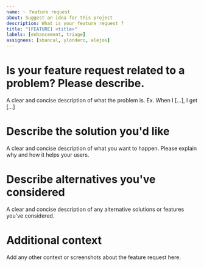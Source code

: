 ```yaml
---
name: ✨ Feature request
about: Suggest an idea for this project
description: What is your feature request ?
title: "[FEATURE] <title>"
labels: [enhancement, triage]
assignees: [sbancal, ylondero, alejos]
---
```


# Is your feature request related to a problem? Please describe.

A clear and concise description of what the problem is. Ex. When I [...], I get [...]

# Describe the solution you'd like

A clear and concise description of what you want to happen. Please explain why and how it helps your users.

# Describe alternatives you've considered

A clear and concise description of any alternative solutions or features you've considered.

# Additional context

Add any other context or screenshots about the feature request here.
